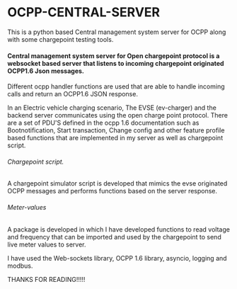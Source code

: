# OCPP-CENTRAL-SERVER
This is a python based Central management system server for OCPP along with some chargepoint testing tools.

#### Central management system server for Open chargepoint protocol is a websocket based server that listens to incoming chargepoint originated OCPP1.6 Json messages. 

Different ocpp handler functions are used that are able to handle incoming calls and return an OCPP1.6 JSON response.

In an Electric vehicle charging scenario, The EVSE (ev-charger) and the backend server communicates using the open charge point protocol. There are a set of PDU'S defined in the 
ocpp 1.6 documentation such as Bootnotification, Start transaction, Change config and other feature profile based functions that are implemented in my server as well as chargepoint script.


###### Chargepoint script.

A chargepoint simulator script is developed that mimics the evse originated OCPP messages and performs functions based on the server response.


###### Meter-values 

A package is developed in which I have developed functions to read voltage and frequency that can be imported and used by the chargepoint to send live meter values to server.


I have used the Web-sockets library, OCPP 1.6 library, asyncio, logging and modbus.


THANKS FOR READING!!!!!
